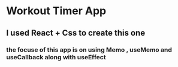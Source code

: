 # Workout Timer App

## I used React + Css to create this one

### the focuse of this app is on using Memo , useMemo and useCallback along with useEffect
